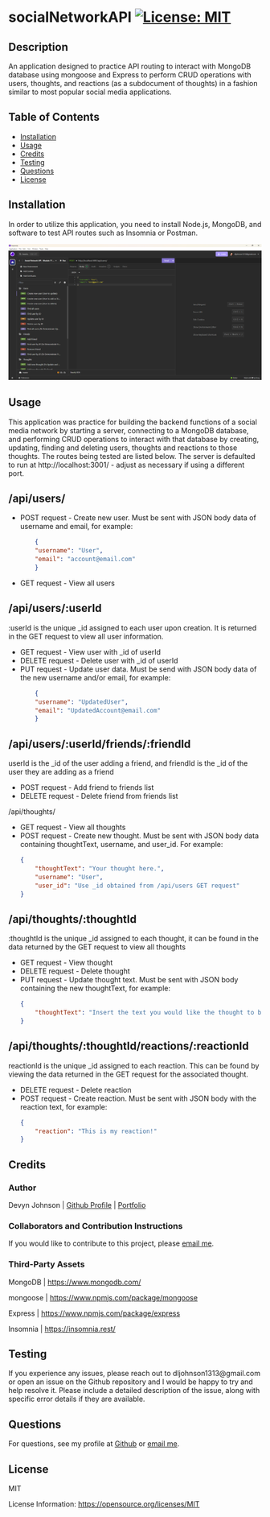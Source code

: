 # socialNetworkAPI [![License: MIT](https://img.shields.io/badge/License-MIT-yellow.svg)](https://opensource.org/licenses/MIT)
            
## Description
<p>An application designed to practice API routing to interact with MongoDB database using mongoose and Express to perform CRUD operations with users, thoughts, and reactions (as a subdocument of thoughts) in a fashion similar to most popular social media applications.</p>
            
## Table of Contents
- [Installation](#installation)
- [Usage](#usage)
- [Credits](#credits)
- [Testing](#testing)
- [Questions](#questions)
- [License](#license)
            
## Installation
<p>In order to utilize this application, you need to install Node.js, MongoDB, and software to test API routes such as Insomnia or Postman.</p>

![screenshot of insomnia](./src/images/insomniaScreenshot.png)
            
## Usage
<p>This application was practice for building the backend functions of a social media network by starting a server, connecting to a MongoDB database, and performing CRUD operations to interact with that database by creating, updating, finding and deleting users, thoughts and reactions to those thoughts. The routes being tested are listed below. The server is defaulted to run at http://localhost:3001/ - adjust as necessary if using a different port.</p>

<h2>/api/users/</h2>
<ul>
<li>POST request - Create new user. Must be sent with JSON body data of username and email, for example:

``` JSON
    {
    "username": "User",
    "email": "account@email.com"
    }
```
</li>
<li>GET request - View all users</li>
</ul>

<h2>/api/users/:userId</h2>
<p>:userId is the unique _id assigned to each user upon creation. It is returned in the GET request to view all user information.</p>
<ul>
<li>GET request - View user with _id of userId</li>
<li>DELETE request - Delete user with _id of userId</li>
<li>PUT request - Update user data. Must be send with JSON body data of the new username and/or email, for example:

``` JSON
    {
    "username": "UpdatedUser",
    "email": "UpdatedAccount@email.com"
    }
```
</li>
</ul>

<h2>/api/users/:userId/friends/:friendId</h2>
<p>userId is the _id of the user adding a friend, and friendId is the _id of the user they are adding as a friend
<ul>
<li>POST request - Add friend to friends list</li>
<li>DELETE request - Delete friend from friends list</li>
</ul>

<p>/api/thoughts/</p>
<ul>
<li>GET request - View all thoughts</li>
<li>POST request - Create new thought. Must be sent with JSON body data containing thoughtText, username, and user_id. For example:

``` JSON
{
    "thoughtText": "Your thought here.",
    "username": "User",
    "user_id": "Use _id obtained from /api/users GET request"
}
```
</li>
</ul>

<h2>/api/thoughts/:thoughtId</h2>
<p>:thoughtId is the unique _id assigned to each thought, it can be found in the data returned by the GET request to view all thoughts
<ul>
<li>GET request - View thought</li>
<li>DELETE request - Delete thought</li>
<li>PUT request - Update thought text. Must be sent with JSON body containing the new thoughtText, for example:

``` JSON
{
    "thoughtText": "Insert the text you would like the thought to be updated to here."
}
```

</li>
</ul>

<h2>/api/thoughts/:thoughtId/reactions/:reactionId</h2>
<p>reactionId is the unique _id assigned to each reaction. This can be found by viewing the data returned in the GET request for the associated thought.</p>
<ul>
<li>DELETE request - Delete reaction</li>
<li>POST request - Create reaction. Must be sent with JSON body with the reaction text, for example:

``` JSON
{
    "reaction": "This is my reaction!"
}
```

</li>
</ul>

## Credits

### Author
<p>Devyn Johnson | <a href="https://github.com/DevynJohnson">Github Profile</a> | <a href="https://devynjohnsonportfolio.netlify.app/"> Portfolio</a></p>
        
### Collaborators and Contribution Instructions

<p>If you would like to contribute to this project, please <a href="mailto:dljohnson1313@gmail.com">email me</a>.</p>
            
### Third-Party Assets
<p>MongoDB | <a href="https://www.mongodb.com/">https://www.mongodb.com/</a></p><p>mongoose | <a href="https://www.npmjs.com/package/mongoose">https://www.npmjs.com/package/mongoose</a></p><p>Express | <a href="https://www.npmjs.com/package/express">https://www.npmjs.com/package/express</a></p><p>Insomnia | <a href="https://insomnia.rest/">https://insomnia.rest/</a></p>

## Testing
<p>If you experience any issues, please reach out to dljohnson1313@gmail.com or open an issue on the Github repository and I would be happy to try and help resolve it. Please include a detailed description of the issue, along with specific error details if they are available.</p>

## Questions
<p>For questions, see my profile at <a href="https://github.com/DevynJohnson">Github</a> or <a href="mailto:dljohnson1313@gmail.com">email me</a>.</p>
            
## License
<p>MIT</p>
<p>License Information: <a href="https://opensource.org/licenses/MIT">https://opensource.org/licenses/MIT</a></p>